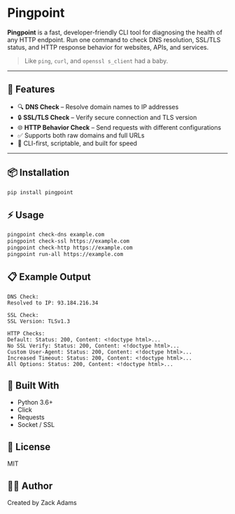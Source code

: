 # Pingpoint

**Pingpoint** is a fast, developer-friendly CLI tool for diagnosing the health of any HTTP endpoint.
Run one command to check DNS resolution, SSL/TLS status, and HTTP response behavior for websites, APIs, and services.

> Like `ping`, `curl`, and `openssl s_client` had a baby.

---

## 🚀 Features

- 🔍 **DNS Check** – Resolve domain names to IP addresses  
- 🔒 **SSL/TLS Check** – Verify secure connection and TLS version  
- 🌐 **HTTP Behavior Check** – Send requests with different configurations  
- ✅ Supports both raw domains and full URLs  
- 🧪 CLI-first, scriptable, and built for speed

---

## 📦 Installation

```bash
pip install pingpoint
```

## ⚡ Usage

```bash
pingpoint check-dns example.com
pingpoint check-ssl https://example.com
pingpoint check-http https://example.com
pingpoint run-all https://example.com
```

## 📋 Example Output

```
DNS Check:
Resolved to IP: 93.184.216.34

SSL Check:
SSL Version: TLSv1.3

HTTP Checks:
Default: Status: 200, Content: <!doctype html>...
No SSL Verify: Status: 200, Content: <!doctype html>...
Custom User-Agent: Status: 200, Content: <!doctype html>...
Increased Timeout: Status: 200, Content: <!doctype html>...
All Options: Status: 200, Content: <!doctype html>...
```

## 🧰 Built With

- Python 3.6+
- Click
- Requests
- Socket / SSL

## 🪪 License

MIT

## 🙋‍♂️ Author

Created by Zack Adams